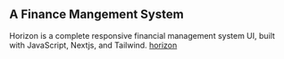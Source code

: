 ## A Finance Mangement System
Horizon is a complete responsive financial management system UI, built with JavaScript, Nextjs, and Tailwind.
[horizon](https://horrizon.netlify.app/)
